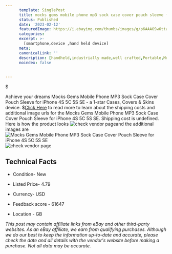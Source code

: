 ```yaml
---
      template: SinglePost
      title: mocks gems mobile phone mp3 sock case cover pouch sleeve for iphone 4s 5c 5s se
      status: Published
      date: '2023-02-12'
      featuredImage: https://i.ebayimg.com/thumbs/images/g/p6AAAOSw6tta~1k6/s-l225.jpg
      categories: 
      excerpt: >-
        [smartphone,device ,hand held device]
      meta:
      canonicalLink: ''
      description: [handheld,industrially made,well crafted,Portable,Mobile,Compact,Convenient,Lightweight,Maneuverable,Man-portable,Miniature,Carriable,Hand-held,Light,Holdable,Transportable,Mobile device,Pocket-sized,On-the-go,Wireless,Cordless,Compact size,Convenient size, smartphone,device ,hand held device]
      noindex: false
      
        
---
```

$

Achieve your dreams Mocks Gems Mobile Phone MP3 Sock Case Cover Pouch Sleeve for iPhone 4S 5C 5S SE - a 1-star Cases, Covers & Skins device.
$[Click Here](https://www.ebay.com/itm/372309858632?hash=item56af659948%3Ag%3Ap6AAAOSw6tta%7E1k6&mkevt=1&mkcid=1&mkrid=711-53200-19255-0&campid=%253CePNCampaignId%253E&customid=%253CreferenceId%253E&toolid=10049) to read more to learn about the shipping costs and additional image urls for the Mocks Gems Mobile Phone MP3 Sock Case Cover Pouch Sleeve for iPhone 4S 5C 5S SE. Shipping cost is undefined. Here is how the product looks ![check vendor page](https://i.ebayimg.com/thumbs/images/g/p6AAAOSw6tta~1k6/s-l225.jpg)and the additional images are![Mocks Gems Mobile Phone MP3 Sock Case Cover Pouch Sleeve for iPhone 4S 5C 5S SE](https://i.ebayimg.com/images/g/p6AAAOSw6tta~1k6/s-l1600.jpg)![check vendor page](https://origin-galleryplus.ebayimg.com/ws/web/372309858632_2_0_1/225x225.jpg,https://origin-galleryplus.ebayimg.com/ws/web/372309858632_3_0_1/225x225.jpg,https://origin-galleryplus.ebayimg.com/ws/web/372309858632_4_0_1/225x225.jpg,https://origin-galleryplus.ebayimg.com/ws/web/372309858632_5_0_1/225x225.jpg)



 ## Technical Facts 



     
      

 - Condition- New 


      

 - Listed Price- 4.79 


      

 - Currency- USD 


      

 - Feedback score - 61647 


      

 - Location - GB 


      
      

 *_This post may contain affiliate links from eBay and other third-party websites. As an eBay affiliate, we earn from qualifying purchases. Although we do our best to keep the information up-to-date and accurate, please check the date and all details with the vendor's website before making a purchase. Not all data may be accurate._*






